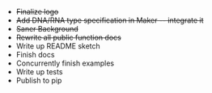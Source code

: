 * ~~Finalize logo~~
* ~~Add DNA/RNA type specification in Maker -- integrate it~~
* ~~Saner Background~~
* ~~Rewrite all public function docs~~
* Write up README sketch
* Finish docs
* Concurrently finish examples
* Write up tests
* Publish to pip